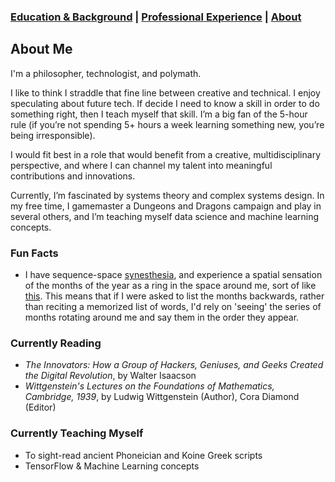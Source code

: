 ###  [Education & Background](https://caingraham.github.io/background)  |  [Professional Experience](https://caingraham.github.io/professional_experience)  |  [About](https://caingraham.github.io/)

## About Me

I'm a philosopher, technologist, and polymath.

I like to think I straddle that fine line between creative and technical. I enjoy speculating about future tech. If decide I need to know a skill in order to do something right, then I teach myself that skill. I’m a big fan of the 5-hour rule (if you’re not spending 5+ hours a week learning something new, you’re being irresponsible).

I would fit best in a role that would benefit from a creative, multidisciplinary perspective, and where I can channel my talent into meaningful contributions and innovations.

Currently, I’m fascinated by systems theory and complex systems design. In my free time, I gamemaster a Dungeons and Dragons campaign and play in several others, and I’m teaching myself data science and machine learning concepts.

### Fun Facts

- I have sequence-space [synesthesia](https://en.wikipedia.org/wiki/Synesthesia), and experience a spatial sensation of the months of the year as a ring in the space around me, sort of like [this](http://blogs.discovermagazine.com/discoblog/files/2010/04/synaesthesia.jpg). This means that if I were asked to list the months backwards, rather than reciting a memorized list of words, I'd rely on 'seeing' the series of months rotating around me and say them in the order they appear.

### Currently Reading

- *The Innovators: How a Group of Hackers, Geniuses, and Geeks Created the Digital Revolution*, by Walter Isaacson
- *Wittgenstein's Lectures on the Foundations of Mathematics, Cambridge, 1939*, by Ludwig Wittgenstein (Author), Cora Diamond (Editor)

### Currently Teaching Myself

- To sight-read ancient Phoneician and Koine Greek scripts
- TensorFlow & Machine Learning concepts


[1]:http://www.quotedb.com/quotes/2112
